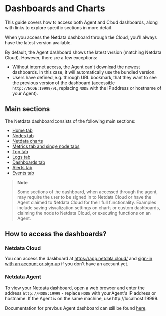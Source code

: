 # Dashboards and Charts

This guide covers how to access both Agent and Cloud dashboards, along with links to explore specific sections in more detail.

When you access the Netdata dashboard through the Cloud, you'll always have the latest version available.

By default, the Agent dashboard shows the latest version (matching Netdata Cloud). However, there are a few exceptions:

- Without internet access, the Agent can't download the newest dashboards. In this case, it will automatically use the bundled version.
- Users have defined, e.g. through URL bookmark, that they want to see the previous version of the dashboard (accessible `http://NODE:19999/v1`, replacing `NODE` with the IP address or hostname of your Agent).

## Main sections

The Netdata dashboard consists of the following main sections:

- [Home tab](https://github.com/netdata/netdata/blob/master/docs/dashboard/home-tab.md)
- [Nodes tab](https://github.com/netdata/netdata/blob/master/docs/dashboard/nodes-tab.md)
- [Netdata charts](https://github.com/netdata/netdata/blob/master/docs/dashboard/netdata-charts.md)
- [Metrics tab and single node tabs](https://github.com/netdata/netdata/blob/master/docs/dashboard/metrics-tab-and-single-node-tabs.md)
- [Top tab](https://github.com/netdata/netdata/blob/master/docs/cloud/runtime-troubleshooting-with-functions.md)
- [Logs tab](https://github.com/netdata/netdata/blob/master/docs/dashboard/logs-tab.md)
- [Dashboards tab](https://github.com/netdata/netdata/blob/master/docs/dashboard/dashboards-tab.md)
- [Alerts tab](https://github.com/netdata/netdata/blob/master/docs/monitor/view-active-alerts.md)
- [Events tab](https://github.com/netdata/netdata/blob/master/docs/cloud/insights/events-feed.md)

> **Note**
>
> Some sections of the dashboard, when accessed through the agent, may require the user to be signed in to Netdata Cloud or have the Agent claimed to Netdata Cloud for their full functionality. Examples include saving visualization settings on charts or custom dashboards, claiming the node to Netdata Cloud, or executing functions on an Agent.

## How to access the dashboards?

### Netdata Cloud

You can access the dashboard at <https://app.netdata.cloud/> and [sign-in with an account or sign-up](https://github.com/netdata/netdata/blob/master/docs/category-overview-pages/authentication-and-authorization.md) if you don't have an account yet.

### Netdata Agent

To view your Netdata dashboard, open a web browser and enter the address `http://NODE:19999`  - replace `NODE` with your Agent's IP address or hostname. If the Agent is on the same machine, use http://localhost:19999.

Documentation for previous Agent dashboard can still be found [here](https://github.com/netdata/netdata/blob/master/src/web/gui/README.md).
